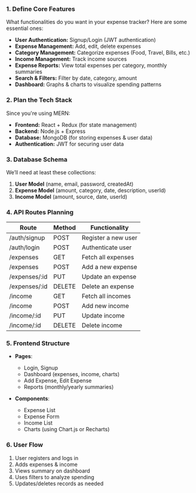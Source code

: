 ### **1. Define Core Features**  
What functionalities do you want in your expense tracker? Here are some essential ones:  
- **User Authentication:** Signup/Login (JWT authentication)  
- **Expense Management:** Add, edit, delete expenses  
- **Category Management:** Categorize expenses (Food, Travel, Bills, etc.)  
- **Income Management:** Track income sources  
- **Expense Reports:** View total expenses per category, monthly summaries  
- **Search & Filters:** Filter by date, category, amount  
- **Dashboard:** Graphs & charts to visualize spending patterns  

### **2. Plan the Tech Stack**  
Since you're using MERN:  
- **Frontend:** React + Redux (for state management)  
- **Backend:** Node.js + Express  
- **Database:** MongoDB (for storing expenses & user data)  
- **Authentication:** JWT for securing user data  

### **3. Database Schema**  
We’ll need at least these collections:  
1. **User Model** (name, email, password, createdAt)  
2. **Expense Model** (amount, category, date, description, userId)  
3. **Income Model** (amount, source, date, userId)  

### **4. API Routes Planning**  
| **Route**        | **Method** | **Functionality** |
|------------------|-----------|-------------------|
| /auth/signup     | POST      | Register a new user |
| /auth/login      | POST      | Authenticate user |
| /expenses        | GET       | Fetch all expenses |
| /expenses        | POST      | Add a new expense |
| /expenses/:id    | PUT       | Update an expense |
| /expenses/:id    | DELETE    | Delete an expense |
| /income         | GET       | Fetch all incomes |
| /income         | POST      | Add new income |
| /income/:id     | PUT       | Update income |
| /income/:id     | DELETE    | Delete income |

### **5. Frontend Structure**  
- **Pages**:  
  - Login, Signup  
  - Dashboard (expenses, income, charts)  
  - Add Expense, Edit Expense  
  - Reports (monthly/yearly summaries)  

- **Components**:  
  - Expense List  
  - Expense Form  
  - Income List  
  - Charts (using Chart.js or Recharts)  

### **6. User Flow**  
1. User registers and logs in  
2. Adds expenses & income  
3. Views summary on dashboard  
4. Uses filters to analyze spending  
5. Updates/deletes records as needed  